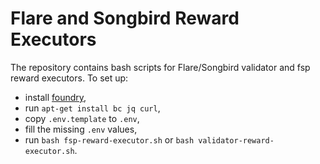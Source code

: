 # Flare and Songbird Reward Executors

The repository contains bash scripts for Flare/Songbird validator and fsp reward executors. To set up:
- install [foundry](https://getfoundry.sh/introduction/installation/),
- run `apt-get install bc jq curl`,
- copy `.env.template` to `.env`,
- fill the missing `.env` values,
- run `bash fsp-reward-executor.sh` or `bash validator-reward-executor.sh`.